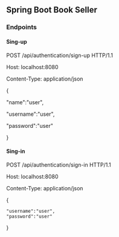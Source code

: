 ## Spring Boot Book Seller

### Endpoints

#### Sing-up

POST /api/authentication/sign-up HTTP/1.1

Host: localhost:8080

Content-Type: application/json



{

"name":"user",

"username":"user",

"password":"user"

}


#### Sing-in

POST /api/authentication/sign-in HTTP/1.1

Host: localhost:8080

Content-Type: application/json

{

    "username":"user",
    "password":"user"

}